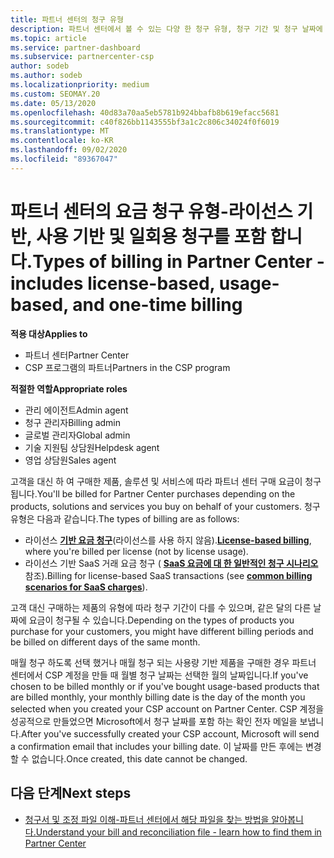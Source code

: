 ```yaml
---
title: 파트너 센터의 청구 유형
description: 파트너 센터에서 볼 수 있는 다양 한 청구 유형, 청구 기간 및 청구 날짜에 대해 알아봅니다.
ms.topic: article
ms.service: partner-dashboard
ms.subservice: partnercenter-csp
author: sodeb
ms.author: sodeb
ms.localizationpriority: medium
ms.custom: SEOMAY.20
ms.date: 05/13/2020
ms.openlocfilehash: 40d83a70aa5eb5781b924bbafb8b619efacc5681
ms.sourcegitcommit: c40f826bb1143555bf3a1c2c806c34024f0f6019
ms.translationtype: MT
ms.contentlocale: ko-KR
ms.lasthandoff: 09/02/2020
ms.locfileid: "89367047"
---
```

# <a name="types-of-billing-in-partner-center---includes-license-based-usage-based-and-one-time-billing"></a><span data-ttu-id="7a95d-103">파트너 센터의 요금 청구 유형-라이선스 기반, 사용 기반 및 일회용 청구를 포함 합니다.</span><span class="sxs-lookup"><span data-stu-id="7a95d-103">Types of billing in Partner Center - includes license-based, usage-based, and one-time billing</span></span>

<span data-ttu-id="7a95d-104">**적용 대상**</span><span class="sxs-lookup"><span data-stu-id="7a95d-104">**Applies to**</span></span>

- <span data-ttu-id="7a95d-105">파트너 센터</span><span class="sxs-lookup"><span data-stu-id="7a95d-105">Partner Center</span></span>
- <span data-ttu-id="7a95d-106">CSP 프로그램의 파트너</span><span class="sxs-lookup"><span data-stu-id="7a95d-106">Partners in the CSP program</span></span>

<span data-ttu-id="7a95d-107">**적절한 역할**</span><span class="sxs-lookup"><span data-stu-id="7a95d-107">**Appropriate roles**</span></span>

- <span data-ttu-id="7a95d-108">관리 에이전트</span><span class="sxs-lookup"><span data-stu-id="7a95d-108">Admin agent</span></span>
- <span data-ttu-id="7a95d-109">청구 관리자</span><span class="sxs-lookup"><span data-stu-id="7a95d-109">Billing admin</span></span>
- <span data-ttu-id="7a95d-110">글로벌 관리자</span><span class="sxs-lookup"><span data-stu-id="7a95d-110">Global admin</span></span>
- <span data-ttu-id="7a95d-111">기술 지원팀 상담원</span><span class="sxs-lookup"><span data-stu-id="7a95d-111">Helpdesk agent</span></span>
- <span data-ttu-id="7a95d-112">영업 상담원</span><span class="sxs-lookup"><span data-stu-id="7a95d-112">Sales agent</span></span>

<span data-ttu-id="7a95d-113">고객을 대신 하 여 구매한 제품, 솔루션 및 서비스에 따라 파트너 센터 구매 요금이 청구 됩니다.</span><span class="sxs-lookup"><span data-stu-id="7a95d-113">You'll be billed for Partner Center purchases depending on the products, solutions and services you buy on behalf of your customers.</span></span> <span data-ttu-id="7a95d-114">청구 유형은 다음과 같습니다.</span><span class="sxs-lookup"><span data-stu-id="7a95d-114">The types of billing are as follows:</span></span>

- <span data-ttu-id="7a95d-115">라이선스 [**기반 요금 청구**](license-based-billing.md)(라이선스를 사용 하지 않음).</span><span class="sxs-lookup"><span data-stu-id="7a95d-115">[**License-based billing**](license-based-billing.md), where you're billed per license (not by license usage).</span></span>
- <span data-ttu-id="7a95d-116">라이선스 기반 SaaS 거래 요금 청구 ( [**SaaS 요금에 대 한 일반적인 청구 시나리오**](common-billing-scenarios-saas.md)참조).</span><span class="sxs-lookup"><span data-stu-id="7a95d-116">Billing for license-based SaaS transactions (see [**common billing scenarios for SaaS charges**](common-billing-scenarios-saas.md)).</span></span>

<span data-ttu-id="7a95d-117">고객 대신 구매하는 제품의 유형에 따라 청구 기간이 다를 수 있으며, 같은 달의 다른 날짜에 요금이 청구될 수 있습니다.</span><span class="sxs-lookup"><span data-stu-id="7a95d-117">Depending on the types of products you purchase for your customers, you might have different billing periods and be billed on different days of the same month.</span></span>

<span data-ttu-id="7a95d-118">매월 청구 하도록 선택 했거나 매월 청구 되는 사용량 기반 제품을 구매한 경우 파트너 센터에서 CSP 계정을 만들 때 월별 청구 날짜는 선택한 월의 날짜입니다.</span><span class="sxs-lookup"><span data-stu-id="7a95d-118">If you've chosen to be billed monthly or if you've bought usage-based products that are billed monthly, your monthly billing date is the day of the month you selected when you created your CSP account on Partner Center.</span></span> <span data-ttu-id="7a95d-119">CSP 계정을 성공적으로 만들었으면 Microsoft에서 청구 날짜를 포함 하는 확인 전자 메일을 보냅니다.</span><span class="sxs-lookup"><span data-stu-id="7a95d-119">After you've successfully created your CSP account, Microsoft will send a confirmation email that includes your billing date.</span></span> <span data-ttu-id="7a95d-120">이 날짜를 만든 후에는 변경할 수 없습니다.</span><span class="sxs-lookup"><span data-stu-id="7a95d-120">Once created, this date cannot be changed.</span></span>

## <a name="next-steps"></a><span data-ttu-id="7a95d-121">다음 단계</span><span class="sxs-lookup"><span data-stu-id="7a95d-121">Next steps</span></span>

- [<span data-ttu-id="7a95d-122">청구서 및 조정 파일 이해-파트너 센터에서 해당 파일을 찾는 방법을 알아봅니다.</span><span class="sxs-lookup"><span data-stu-id="7a95d-122">Understand your bill and reconciliation file - learn how to find them in Partner Center</span></span>](read-your-bill.md)